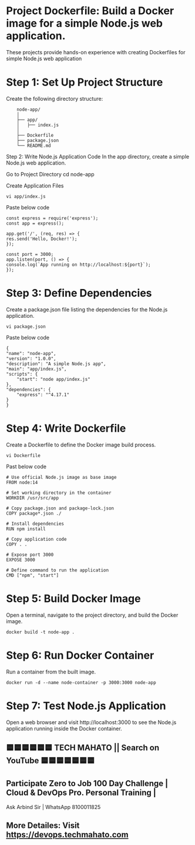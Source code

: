 # Project Dockerfile: Build a Docker image for a simple Node.js web application.
These projects provide hands-on experience with creating Dockerfiles for simple Node.js web application

# Step 1: Set Up Project Structure
Create the following directory structure:

        node-app/
        │
        ├── app/
        │   ├── index.js
        │
        ├── Dockerfile
        ├── package.json
        └── README.md

Step 2: Write Node.js Application Code
In the app directory, create a simple Node.js web application.

Go to Project Directory
    cd node-app

Create Application Files

    vi app/index.js

Paste below code 

    const express = require('express');
    const app = express();

    app.get('/', (req, res) => {
    res.send('Hello, Docker!');
    });

    const port = 3000;
    app.listen(port, () => {
    console.log(`App running on http://localhost:${port}`);
    });


# Step 3: Define Dependencies
Create a package.json file listing the dependencies for the Node.js application.

    vi package.json

Paste below code

    {
    "name": "node-app",
    "version": "1.0.0",
    "description": "A simple Node.js app",
    "main": "app/index.js",
    "scripts": {
        "start": "node app/index.js"
    },
    "dependencies": {
        "express": "^4.17.1"
    }
    }

# Step 4: Write Dockerfile
Create a Dockerfile to define the Docker image build process.

    vi Dockerfile

Past below code

    # Use official Node.js image as base image
    FROM node:14

    # Set working directory in the container
    WORKDIR /usr/src/app

    # Copy package.json and package-lock.json
    COPY package*.json ./

    # Install dependencies
    RUN npm install

    # Copy application code
    COPY . .

    # Expose port 3000
    EXPOSE 3000

    # Define command to run the application
    CMD ["npm", "start"]

# Step 5: Build Docker Image
Open a terminal, navigate to the project directory, and build the Docker image.

    docker build -t node-app .

# Step 6: Run Docker Container
Run a container from the built image.

    docker run -d --name node-container -p 3000:3000 node-app

# Step 7: Test Node.js Application
Open a web browser and visit http://localhost:3000 to see the Node.js application running inside the Docker container.


## 🟦🟦🟦🟦🟦🟦 TECH MAHATO || Search on YouTube 🟦🟦🟦🟦🟦🟦🟦
## Participate Zero to Job 100 Day Challenge | Cloud & DevOps Pro. Personal Training |
Ask Arbind Sir | WhatsApp 8100011825
## More Detailes: Visit https://devops.techmahato.com


